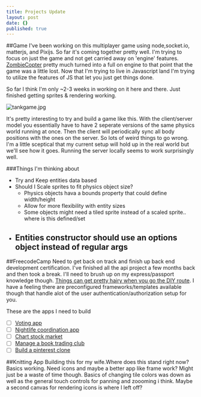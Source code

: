 ```yaml
---
title: Projects Update
layout: post
date: {}
published: true
---
```


##Game
I've been working on this multiplayer game using node,socket.io, matterjs, and Pixijs. So far it's coming together pretty well. I'm trying to focus on just the game and not get carried away on 'engine' features. [ZombieCopter]() pretty much turned into a full on engine to that point that the game was a little lost. Now that I'm trying to live in Javascript land I'm trying to utilize the features of JS that let you just get things done. 

So far I think I'm only ~2-3 weeks in working on it here and there. Just finished getting sprites & rendering working. 

![tankgame.jpg]({{site.baseurl}}/_drafts/tankgame.jpg)

It's pretty interesting to try and build a game like this. With the client/server model you essentially have to have 2 seperate versions of the same physics world running at once. Then the client will periodically sync all body positions with the ones on the server. So lots of weird things to go wrong. I'm a little sceptical that my current setup will hold up in the real world but we'll see how it goes. Running the server locally 
seems to work surprisingly well.

###Things I'm thinking about
- Try and Keep entities data based
- Should I Scale sprites to fit physics object size?
	- Physics objects hava a bounds property that could define width/height
    - Allow for more flexibility with entity sizes
    - Some objects might need a tiled sprite instead of a scaled sprite.. where is this defined/set
- Entities constructor should use an options object instead of regular args
	- 

##FreecodeCamp
Need to get back on track and finish up back end development certification. I've finished all the api project a few months back and then took a break. I'll need to brush up on my express/passport knowledge though. [Things can get pretty hairy when you go the DIY route](https://www.youtube.com/watch?v=yvviEA1pOXw). I have a feeling there are preconfigured frameworks/templates available though that handle alot of the user authentication/authorization setup for you.

These are the apps I need to build

- [ ] [Voting app](https://www.freecodecamp.com/challenges/build-a-voting-app)
- [ ] [Nightlife coordination app](https://www.freecodecamp.com/challenges/build-a-nightlife-coordination-app)
- [ ] [Chart stock market](https://www.freecodecamp.com/challenges/chart-the-stock-market)
- [ ] [Manage a book trading club](https://www.freecodecamp.com/challenges/manage-a-book-trading-club)
- [ ] [Build a pinterest clone](https://www.freecodecamp.com/challenges/build-a-pinterest-clone)

##Knitting App
Building this for my wife.Where does this stand right now? Basics working. Need icons and maybe a better app like frame work? Might just be a waste of time though. Basics of changing tile colors was down as well as the general touch controls for panning and zoooming i think. Maybe a second canvas for rendering icons is where I left off?
